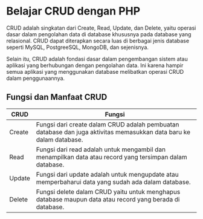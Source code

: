 # Belajar CRUD dengan PHP

CRUD adalah singkatan dari Create, Read, Update, dan Delete, yaitu operasi dasar dalam pengolahan data di database khususnya pada database yang relasional. CRUD dapat diterapkan secara luas di berbagai jenis database seperti MySQL, PostgreeSQL, MongoDB, dan sejenisnya.

Selain itu, CRUD adalah fondasi dasar dalam pengembangan sistem atau aplikasi yang berhubungan dengan pengolahan data. Ini karena hampir semua aplikasi yang menggunakan database melibatkan operasi CRUD dalam penggunaannya.

## Fungsi dan Manfaat CRUD
| CRUD             | Fungsi                                                               |
| ----------------- | ------------------------------------------------------------------ |
| Create | Fungsi dari create dalam CRUD adalah pembuatan database dan juga aktivitas memasukkan data baru ke dalam database. |
| Read | Fungsi dari read adalah untuk mengambil dan menampilkan data atau record yang tersimpan dalam database. |
| Update | Fungsi dari update adalah untuk mengupdate atau memperbaharui data yang sudah ada dalam database. |
| Delete |Fungsi delete dalam CRUD yaitu untuk menghapus database maupun data atau record yang berada di database. |

